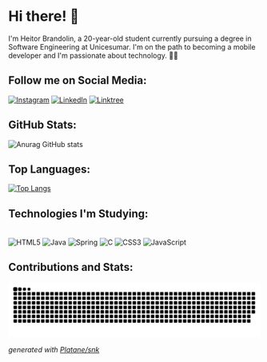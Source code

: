 # Hi there! 👋

I'm Heitor Brandolin, a 20-year-old student currently pursuing a degree in Software Engineering at Unicesumar. I'm on the path to becoming a mobile developer and I'm passionate about technology. 👨‍💻

## Follow me on Social Media:
[![Instagram](https://img.shields.io/badge/Instagram-E4405F?style=for-the-badge&logo=instagram&logoColor=white)](https://www.instagram.com/tor_brandolin/)
[![LinkedIn](https://img.shields.io/badge/LinkedIn-0077B5?style=for-the-badge&logo=linkedin&logoColor=white)](https://www.linkedin.com/in/heitor-brandolin/)
[![Linktree](https://img.shields.io/badge/Linktree-39E09B?style=for-the-badge&logo=linktree&logoColor=white)](https://linktr.ee/Code_tor)

## GitHub Stats:
![Anurag GitHub stats](https://github-readme-stats.vercel.app/api?username=Devhetor&show_icons=true&theme=radical)

## Top Languages:
[![Top Langs](https://github-readme-stats.vercel.app/api/top-langs/?username=devhetor&layout=compact)](https://github.com/devhetor/github-readme-stats)

## Technologies I'm Studying:
<div style="display: inline_block">
    <br/>
    <img align="center" alt="HTML5" src="https://img.shields.io/badge/HTML-239120?style=for-the-badge&logo=html5&logoColor=white"/>
    <img align="center" alt="Java" src="https://img.shields.io/badge/Java-ED8B00?style=for-the-badge&logo=java&logoColor=white"/>
    <img align="center" alt="Spring" src="https://img.shields.io/badge/Spring-6DB33F?style=for-the-badge&logo=spring&logoColor=white"/>
    <img align="center" alt="C" src="https://img.shields.io/badge/C-00599C?style=for-the-badge&logo=c&logoColor=white"/>
    <img align="center" alt="CSS3" src="https://img.shields.io/badge/CSS-239120?&style=for-the-badge&logo=css3&logoColor=white"/>
    <img align="center" alt="JavaScript" src="https://img.shields.io/badge/JavaScript-323330?style=for-the-badge&logo=javascript&logoColor=F7DF1E"/>
</div>

## Contributions and Stats:
<picture>
  <source media="(prefers-color-scheme: dark)" srcset="https://github.com/devhetor/devhetor/blob/3cffe0b56ff711ad2e425691bb7f755d1779a5cd/github-contribution-grid-snake-dark.svg">
  <source media="(prefers-color-scheme: light)" srcset="https://github.com/devhetor/devhetor/blob/3cffe0b56ff711ad2e425691bb7f755d1779a5cd/github-contribution-grid-snake.svg">
  <img alt="github contribution grid snake animation" src="https://raw.githubusercontent.com/platane/platane/output/github-contribution-grid-snake.svg">
</picture>

_generated with [Platane/snk](https://github.com/Platane/snk)_

